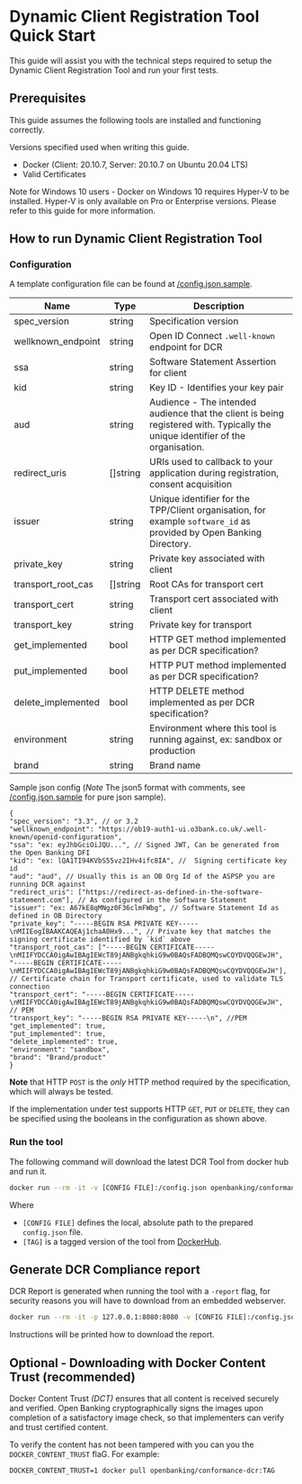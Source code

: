 # Dynamic Client Registration Tool Quick Start

This guide will assist you with the technical steps required to setup the Dynamic Client Registration Tool and run your
first tests.

## Prerequisites

This guide assumes the following tools are installed and functioning correctly.

Versions specified used when writing this guide.

* Docker (Client: 20.10.7, Server: 20.10.7 on Ubuntu 20.04 LTS)
* Valid Certificates

Note for Windows 10 users - Docker on Windows 10 requires Hyper-V to be installed. Hyper-V is only available on Pro or
Enterprise versions. Please refer to this guide for more information.

## How to run Dynamic Client Registration Tool

### Configuration

A template configuration file can be found at [/config.json.sample](/config.json.sample).

|Name                       |Type        |Description                                     |
|---------------------------|------------|------------------------------------------------|
|spec_version               | string     | Specification version                          |
|wellknown_endpoint         | string     | Open ID Connect `.well-known` endpoint for DCR |
|ssa                        | string     | Software Statement Assertion for client        |
|kid                        | string     | Key ID - Identifies your key pair              |
|aud                        | string     | Audience - The intended audience that the client is being registered with. Typically the unique identifier of the organisation.|
|redirect_uris              | []string   | URIs used to callback to your application during registration, consent acquisition|
|issuer                     | string     | Unique identifier for the TPP/Client organisation, for example `software_id` as provided by Open Banking Directory. |
|private_key                | string     | Private key associated with client|
|transport_root_cas         | []string   | Root CAs for transport cert|
|transport_cert             | string     | Transport cert associated with client|
|transport_key              | string     | Private key for transport|
|get_implemented            | bool       | HTTP GET method implemented as per DCR specification? |
|put_implemented            | bool       | HTTP PUT method implemented as per DCR specification? |
|delete_implemented         | bool       | HTTP DELETE method implemented as per DCR specification? |
|environment                | string     | Environment where this tool is running against, ex: sandbox or production|
|brand                      | string     | Brand name|


Sample json config (*Note* The json5 format with comments, see [/config.json.sample](/config.json.sample) for pure json sample).
```json5
{
"spec_version": "3.3", // or 3.2 
"wellknown_endpoint": "https://ob19-auth1-ui.o3bank.co.uk/.well-known/openid-configuration",
"ssa": "ex: eyJhbGciOiJQU...", // Signed JWT, Can be generated from the Open Banking DFI
"kid": "ex: lQA1TI94KVbS55vz2IHv4ifc8IA", //  Signing certificate key id
"aud": "aud", // Usually this is an OB Org Id of the ASPSP you are running DCR against
"redirect_uris": ["https://redirect-as-defined-in-the-software-statement.com"], // As configured in the Software Statement
"issuer": "ex: A67kE8qMNgz0F36clmFWbg", // Software Statement Id as defined in OB Directory
"private_key": "-----BEGIN RSA PRIVATE KEY-----\nMIIEogIBAAKCAQEAj1chaA0Hx9...", // Private key that matches the signing certificate identified by `kid` above  
"transport_root_cas": ["-----BEGIN CERTIFICATE-----\nMIIFYDCCA0igAwIBAgIEWcT89jANBgkqhkiG9w0BAQsFADBQMQswCQYDVQQGEwJH", "-----BEGIN CERTIFICATE-----\nMIIFYDCCA0igAwIBAgIEWcT89jANBgkqhkiG9w0BAQsFADBQMQswCQYDVQQGEwJH"], // Certificate chain for Transport certificate, used to validate TLS connection
"transport_cert": "-----BEGIN CERTIFICATE-----\nMIIFYDCCA0igAwIBAgIEWcT89jANBgkqhkiG9w0BAQsFADBQMQswCQYDVQQGEwJH", // PEM
"transport_key": "-----BEGIN RSA PRIVATE KEY-----\n", //PEM
"get_implemented": true,
"put_implemented": true,
"delete_implemented": true,
"environment": "sandbox",
"brand": "Brand/product"
} 
```

**Note** that HTTP `POST` is the *only* HTTP method required by the specification, which will always be tested.

If the implementation under test supports HTTP `GET`, `PUT` or `DELETE`, they can be specified using the booleans in the
configuration as shown above.

### Run the tool

The following command will download the latest DCR Tool from docker hub and run it.

```sh
docker run --rm -it -v [CONFIG FILE]:/config.json openbanking/conformance-dcr:[TAG] -config-path=/config.json
```

Where
- `[CONFIG FILE]` defines the local, absolute path to the prepared `config.json` file.
- `[TAG]` is a tagged version of the tool
  from [DockerHub](https://hub.docker.com/r/openbanking/conformance-dcr/tags?page=1&ordering=last_updated).

## Generate DCR Compliance report

DCR Report is generated when running the tool with a `-report` flag, for security reasons you will have to download from
an embedded webserver.

```sh
docker run --rm -it -p 127.0.0.1:8080:8080 -v [CONFIG FILE]:/config.json openbanking/conformance-dcr:[TAG] -config-path=/config.json
```

Instructions will be printed how to download the report.

## Optional - Downloading with Docker Content Trust (recommended)

Docker Content Trust *(DCT)* ensures that all content is received securely and verified. Open Banking cryptographically
signs the images upon completion of a satisfactory image check, so that implementers can verify and trust certified
content.

To verify the content has not been tampered with you can you the `DOCKER_CONTENT_TRUST` flaG. For example:

    DOCKER_CONTENT_TRUST=1 docker pull openbanking/conformance-dcr:TAG